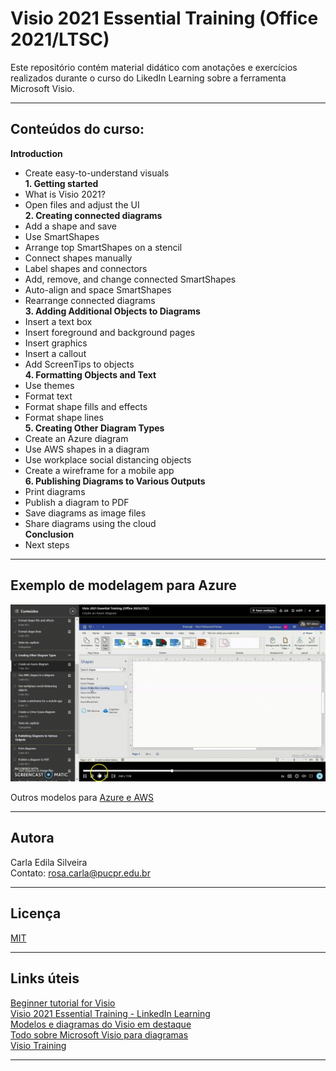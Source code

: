 # Visio 2021 Essential Training (Office 2021/LTSC)  

Este repositório contém material didático com anotações e exercícios realizados 
durante o curso do LikedIn Learning sobre a ferramenta Microsoft Visio.  

---  

## Conteúdos do curso:  

**Introduction**
- Create easy-to-understand visuals  
**1. Getting started**  
- What is Visio 2021?  
- Open files and adjust the UI  
**2. Creating connected diagrams**  
- Add a shape and save  
- Use SmartShapes  
- Arrange top SmartShapes on a stencil  
- Connect shapes manually  
- Label shapes and connectors  
- Add, remove, and change connected SmartShapes  
- Auto-align and space SmartShapes  
- Rearrange connected diagrams  
**3. Adding Additional Objects to Diagrams**  
- Insert a text box  
- Insert foreground and background pages  
- Insert graphics  
- Insert a callout  
- Add ScreenTips to objects  
**4. Formatting Objects and Text**  
- Use themes  
- Format text  
- Format shape fills and effects  
- Format shape lines  
**5. Creating Other Diagram Types**  
- Create an Azure diagram  
- Use AWS shapes in a diagram  
- Use workplace social distancing objects  
- Create a wireframe for a mobile app  
**6. Publishing Diagrams to Various Outputs**  
- Print diagrams  
- Publish a diagram to PDF  
- Save diagrams as image files  
- Share diagrams using the cloud  
**Conclusion**
- Next steps  

---

## Exemplo de modelagem para Azure  

<p align="center"> 
<img src="https://github.com/rosacarla/Visio2021-essential-training/blob/main/Azure-diagram.gif">
</p>  

Outros modelos para [Azure e AWS]()  

---

## Autora  

Carla Edila Silveira  
Contato: rosa.carla@pucpr.edu.br  

---

## Licença  

[MIT](https://choosealicense.com/licenses/mit/)  

---

## Links úteis  

[Beginner tutorial for Visio](https://support.microsoft.com/en-us/office/beginner-tutorial-for-visio-bc1605de-d9f3-4c3a-970c-19876386047c)  
[Visio 2021 Essential Training - LinkedIn Learning](https://www.linkedin.com/learning/visio-2021-essential-training-office-2021-ltsc/create-easy-to-understand-visuals?autoplay=true)  
[Modelos e diagramas do Visio em destaque](https://support.microsoft.com/pt-br/office/modelos-e-diagramas-do-visio-em-destaque-27d4274b-5fc2-4f5c-8190-35ff1db34aa5)  
[Todo sobre Microsoft Visio para diagramas](https://www.lucidchart.com/pages/es/que-es-microsoft-visio)  
[Visio Training](https://support.microsoft.com/en-us/office/visio-training-e058bcfa-1d90-4653-afc6-e84d54cf94a6)

---
